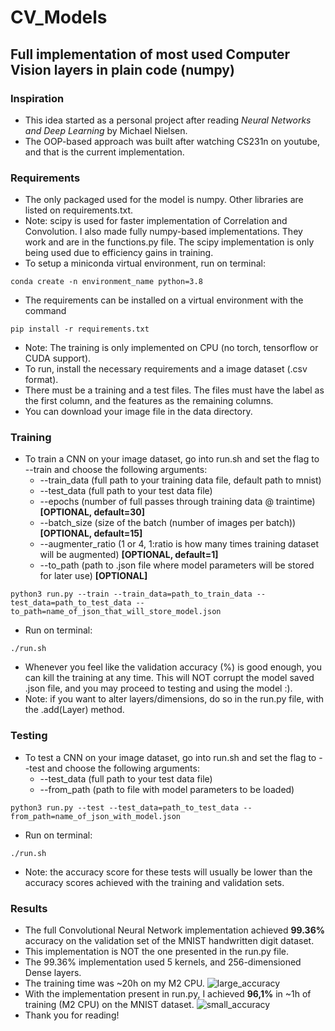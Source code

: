 # CV_Models
## Full implementation of most used Computer Vision layers in plain code (numpy)

### Inspiration
- This idea started as a personal project after reading <i>Neural Networks and Deep Learning</i> by Michael Nielsen.
- The OOP-based approach was built after watching CS231n on youtube, and that is the current implementation.

### Requirements
- The only packaged used for the model is numpy. Other libraries are listed on requirements.txt.
- Note: scipy is used for faster implementation of Correlation and Convolution. I also made fully numpy-based implementations. They work and are in the functions.py file. The scipy implementation is only being used due to efficiency gains in training.
- To setup a miniconda virtual environment, run on terminal:
```
conda create -n environment_name python=3.8
```
- The requirements can be installed on a virtual environment with the command
```
pip install -r requirements.txt
```
- Note: The training is only implemented on CPU (no torch, tensorflow or CUDA support).
- To run, install the necessary requirements and a image dataset (.csv format).
- There must be a training and a test files. The files must have the label as the first column, and the features as the remaining columns.
- You can download your image file in the data directory.
  
### Training
- To train a CNN on your image dataset, go into run.sh and set the flag to --train and choose the following arguments:
  - --train_data (full path to your training data file, default path to mnist)
  - --test_data (full path to your test data file) 
  - --epochs (number of full passes through training data @ traintime) <b>[OPTIONAL, default=30]</b>
  - --batch_size (size of the batch (number of images per batch)) <b>[OPTIONAL, default=15]</b>
  - --augmenter_ratio (1 or 4, 1:ratio is how many times training dataset will be augmented) <b>[OPTIONAL, default=1]</b>
  - --to_path (path to .json file where model parameters will be stored for later use) <b>[OPTIONAL]</b>
```
python3 run.py --train --train_data=path_to_train_data --test_data=path_to_test_data --to_path=name_of_json_that_will_store_model.json
```
- Run on terminal:
```
./run.sh
```
- Whenever you feel like the validation accuracy (%) is good enough, you can kill the training at any time. This will NOT corrupt the model saved .json file, and you may proceed to testing and using the model :).
- Note: if you want to alter layers/dimensions, do so in the run.py file, with the .add(Layer) method.

### Testing
- To test a CNN on your image dataset, go into run.sh and set the flag to --test and choose the following arguments:
  - --test_data (full path to your test data file) 
  - --from_path (path to file with model parameters to be loaded)
```
python3 run.py --test --test_data=path_to_test_data --from_path=name_of_json_with_model.json
```
- Run on terminal:
```
./run.sh
```
- Note: the accuracy score for these tests will usually be lower than the accuracy scores achieved with the training and validation sets.

### Results
- The full Convolutional Neural Network implementation achieved <b>99.36%</b> accuracy on the validation set of the MNIST handwritten digit dataset.
- This implementation is NOT the one presented in the run.py file.
- The 99.36% implementation used 5 kernels, and 256-dimensioned Dense layers.
- The training time was ~20h on my M2 CPU.
![large_accuracy]([assets/model_accuracy_large.jpg](https://github.com/eduardoleao052/CNN_From_Scratch/master/model_accuracy_large.png?raw=true))
- With the implementation present in run.py, I achieved <b>96,1%</b> in ~1h of training (M2 CPU) on the MNIST dataset.
![small_accuracy](assets/model_accuracy_small.jpg)
- Thank you for reading!
